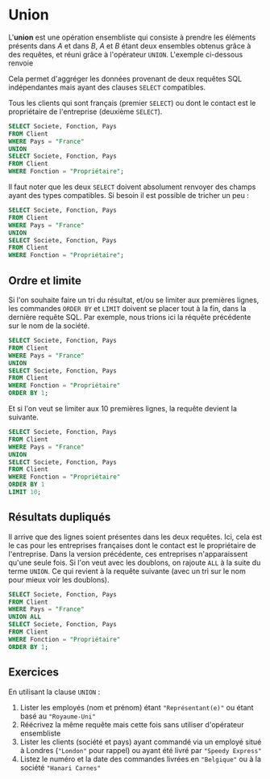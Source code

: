 # Union

L'**union** est une opération ensembliste qui consiste à prendre les éléments présents dans *A* et dans *B*, *A* et *B* étant deux ensembles obtenus grâce à des requêtes, et réuni grâce à l'opérateur `UNION`. L'exemple ci-dessous renvoie

Cela permet d'aggréger les données provenant de deux requêtes SQL indépendantes mais ayant des clauses `SELECT` compatibles.

Tous les clients qui sont français (premier `SELECT`) ou dont le contact est le propriétaire de l'entreprise (deuxième `SELECT`).

```sql
SELECT Societe, Fonction, Pays
FROM Client
WHERE Pays = "France"
UNION
SELECT Societe, Fonction, Pays
FROM Client
WHERE Fonction = "Propriétaire";
``` 

Il faut noter que les deux `SELECT` doivent absolument renvoyer des champs ayant des types compatibles. Si besoin il est possible de tricher un peu : 

```sql
SELECT Societe, Fonction, Pays
FROM Client
WHERE Pays = "France"
UNION
SELECT Societe, Fonction, Pays
FROM Client
WHERE Fonction = "Propriétaire";
``` 

## Ordre et limite

Si l'on souhaite faire un tri du résultat, et/ou se limiter aux premières lignes, les commandes `ORDER BY` et `LIMIT` doivent se placer tout à la fin, dans la dernière requête SQL. Par exemple, nous trions ici la réquête précédente sur le nom de la société.

```sql
SELECT Societe, Fonction, Pays
FROM Client
WHERE Pays = "France"
UNION
SELECT Societe, Fonction, Pays
FROM Client
WHERE Fonction = "Propriétaire"
ORDER BY 1;
```

Et si l'on veut se limiter aux 10 premières lignes, la requête devient la suivante.

```sql
SELECT Societe, Fonction, Pays
FROM Client
WHERE Pays = "France"
UNION 
SELECT Societe, Fonction, Pays
FROM Client
WHERE Fonction = "Propriétaire"
ORDER BY 1
LIMIT 10;
```

## Résultats dupliqués

Il arrive que des lignes soient présentes dans les deux requêtes. Ici, cela est le cas pour les entreprises françaises dont le contact est le propriétaire de l'entreprise. Dans la version précédente, ces entreprises n'apparaissent qu'une seule fois. Si l'on veut avec les doublons, on rajoute `ALL` à la suite du terme `UNION`. Ce qui revient à la requête suivante (avec un tri sur le nom pour mieux voir les doublons).

```sql
SELECT Societe, Fonction, Pays
FROM Client
WHERE Pays = "France"
UNION ALL 
SELECT Societe, Fonction, Pays
FROM Client
WHERE Fonction = "Propriétaire"
ORDER BY 1;
```

## Exercices

En utilisant la clause `UNION` :

1. Lister les employés (nom et prénom) étant `"Représentant(e)"` ou étant basé au `"Royaume-Uni"`
1. Réécrivez la même requête mais cette fois sans utiliser d'opérateur ensembliste
1. Lister les clients (société et pays) ayant commandé via un employé situé à Londres (`"London"` pour rappel) ou ayant été livré par `"Speedy Express"`
1. Listez le numéro et la date des commandes livrées en `"Belgique"` ou à la société `"Hanari Carnes"`
